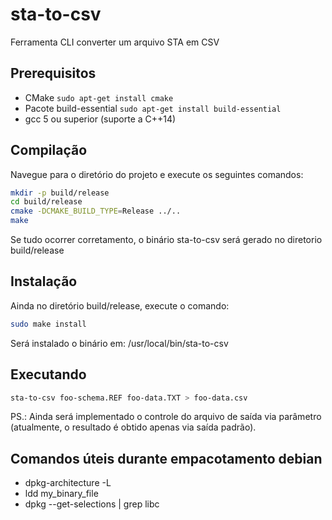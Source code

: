 # sta-to-csv

Ferramenta CLI converter um arquivo STA em CSV

## Prerequisitos

* CMake `sudo apt-get install cmake`
* Pacote build-essential `sudo apt-get install build-essential`
* gcc 5 ou superior (suporte a C++14)

## Compilação

Navegue para o diretório do projeto e execute os seguintes comandos:

```bash
mkdir -p build/release
cd build/release
cmake -DCMAKE_BUILD_TYPE=Release ../..
make
```

Se tudo ocorrer corretamento, o binário sta-to-csv será gerado no diretorio build/release

## Instalação

Ainda no diretório build/release, execute o comando:

```bash
sudo make install
```

Será instalado o binário em: /usr/local/bin/sta-to-csv

## Executando

```bash
sta-to-csv foo-schema.REF foo-data.TXT > foo-data.csv
```

PS.: Ainda será implementado o controle do arquivo de saída via parâmetro
(atualmente, o resultado é obtido apenas via saída padrão).

## Comandos úteis durante empacotamento debian

 * dpkg-architecture -L
 * ldd my_binary_file
 * dpkg --get-selections | grep libc
